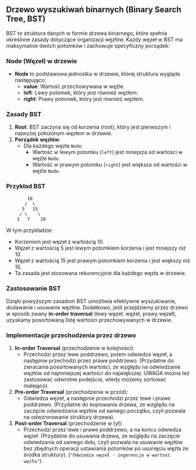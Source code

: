 ## Drzewo wyszukiwań binarnych (Binary Search Tree, BST)

BST to struktura danych w formie drzewa binarnego, które spełnia określone zasady dotyczące organizacji węzłów. Każdy węzeł w BST ma maksymalnie dwóch potomków i zachowuje specyficzny porządek:

### Node (Węzeł) w drzewie
- **Node** to podstawowa jednostka w drzewie, której struktura wygląda następująco:
  - **value**: Wartość przechowywana w węźle.
  - **left**: Lewy potomek, który jest również węzłem.
  - **right**: Prawy potomek, który jest również węzłem.

### Zasady BST
1. **Root**: BST zaczyna się od korzenia (root), który jest pierwszym i najwyżej położonym węzłem w drzewie.
2. **Porządek węzłów**:
   - Dla każdego węzła `Node`:
     - Wartość w lewym potomku (`left`) jest mniejsza od wartości w węźle `Node`.
     - Wartość w prawym potomku (`right`) jest większa od wartości w węźle `Node`.

### Przykład BST
```
        10
       /  \
      5   15
     / \    \
    3   7    20
```
W tym przykładzie:
- Korzeniem jest węzeł z wartością 10.
- Węzeł z wartością 5 jest lewym potomkiem korzenia i jest mniejszy niż 10.
- Węzeł z wartością 15 jest prawym potomkiem korzenia i jest większy niż 10.
- Ta zasada jest stosowana rekurencyjnie dla każdego węzła w drzewie.

### Zastosowanie BST
Dzięki powyższym zasadom BST umożliwia efektywne wyszukiwanie, dodawanie i usuwanie węzłów. Dodatkowo, jeśli przejdziemy przez drzewo w sposób zwany **in-order traversal** (lewy węzeł, węzeł, prawy węzeł), uzyskamy posortowaną listę wartości przechowywanych w drzewie.

### Implementacje przechodzenia przez drzewo
1. **In-order Traversal** (przechodzenie w kolejności):
   - Przechodzi przez lewe poddrzewo, potem odwiedza węzeł, a następnie przechodzi przez prawe poddrzewo. (Przydatne do zwracania posortowanych wartości, ze względu na odwiedzanie węzłów od najmniejszej wartości do największej. UWAGA można też zastosować odwrotne podejście, wtedy możemy sortować malejąco).
2. **Pre-order Traversal** (przechodzenie w przód):
   - Odwiedza węzeł, a następnie przechodzi przez lewe i prawe poddrzewo. (Przydatne do kopiowania drzewa, ze względu na zaczęcie odwiedzania węzłów od samego początku, czyli pozwala na odwzrorowanie struktury drzewa).
3. **Post-order Traversal** (przechodzenie w tył):
   - Przechodzi przez lewe i prawe poddrzewo, a na końcu odwiedza węzeł. (Przydatne do usuwania drzewa, ze względu na zaczęcie odwiedzania od samego dołu, czyli pozwala na usuwanie węzłów bez zbędnych operacji ustawiania potomków po usunięciu węzła ze środka struktury).
(`"Odwiedza węzeł - ingerencja w wartość węzła"`).

